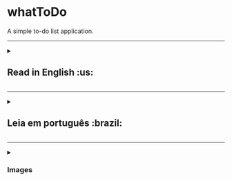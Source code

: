 <h1>whatToDo</h1>
A simple to-do list application.

***

<details>
  <summary><h2>Read in English :us:</h2></summary><br />
  <h3><a href="https://celso-rodrigo.github.io/whatToDo/">Take a look at the project!</a></h3>
  <h3>About</h3>
  <p>I developed this application to practice React and Context API through an application that allows customization and storage of your tasks</p>
  <p>You can:</p>
  <ul>
    <li>Add tasks with or without given data</li>
    <li>Edit tasks</li>
    <li>Reorder tasks</li>
    <li>Mark tasks as complete</li>
    <li>Delete one or all tasks</li>
    <li>Change site theme to light/dark mode</li>
  </ul>  
 
  <br/>
 
  <h3>Installation guide</h3> 
  <ol>
    <li>
      <p>Clone the repository</p>
      <pre>git clone git@github.com:celso-rodrigo/whatToDo.git</pre>
    </li>
    <li>
      <p>Open the repository folder</p>
    </li>
    <li>
      <p>Install NPM packages</p>
      <pre>npm install</pre>
    </li>
    <li>
      <p>Start the project</p>
      <pre>npm start</pre>
    </li>
  </ol>
</details>

***

<details>
<summary><h2>Leia em português :brazil:</h2></summary><br />
  <h3><a href="https://celso-rodrigo.github.io/whatToDo/">Dê uma olhada no projeto!</a></h3>
  <h3>Sobre</h3>
  <p>O objetivo desse projeto é praticar React e Context API através de uma aplicação que permite customização e armazenamento das suas tarefas</p>
  <p>Nela você pode:</p>
  <ul>
    <li>Adicionar tarefas com ou sem data determinada</li>
    <li>Editar tarefas</li>
    <li>Editar tarefas</li>
    <li>Marcar tarefas como concluídas</li>
    <li>Apagar uma ou todas as tarefas</li>
    <li>Mudar o tema do site para light/dark mode</li>
  </ul>  
 
  <br/>
 
  <h3>Guia de instalação</h3> 
  <ol>
    <li>
      <p>Clone o repositório</p>
      <pre>git clone git@github.com:celso-rodrigo/whatToDo.git</pre>
    </li>
    <li>
      <p>Abra a pasta do repositório</p>
    </li>
    <li>
      <p>Instale as dependências</p>
      <pre>git clone git@github.com:celso-rodrigo/whatToDo.git</pre>
    </li>
    <li>
      <p>Inicie o projetot</p>
      <pre>npm start</pre>
    </li>
  </ol>
</details>

***

<details>
  <summary><h3>Images</h3></summary><br />
  <img src="https://github.com/celso-rodrigo/whatToDo/blob/main/src/images/gif1.gif" alt="Project first gif">
  <img src="https://github.com/celso-rodrigo/whatToDo/blob/main/src/images/gif2.gif" alt="Project second gif">
  <img src="https://github.com/celso-rodrigo/whatToDo/blob/main/src/images/gif3.gif" alt="Project third gif">
</details>
